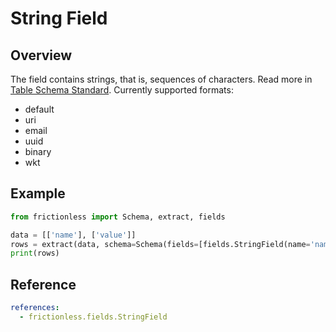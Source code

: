 # String Field

## Overview

The field contains strings, that is, sequences of characters. Read more in [Table Schema Standard](https://specs.frictionlessdata.io/table-schema/#string). Currently supported formats:
- default
- uri
- email
- uuid
- binary
- wkt

## Example

```python script tabs=Python
from frictionless import Schema, extract, fields

data = [['name'], ['value']]
rows = extract(data, schema=Schema(fields=[fields.StringField(name='name')]))
print(rows)
```

## Reference

```yaml reference
references:
  - frictionless.fields.StringField
```
